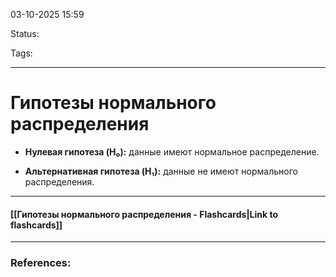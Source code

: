 
03-10-2025 15:59

Status:

Tags:

---
# Гипотезы нормального распределения

- **Нулевая гипотеза (H₀):** данные имеют нормальное распределение.
    
- **Альтернативная гипотеза (H₁):** данные не имеют нормального распределения.

----
#### [[Гипотезы нормального распределения - Flashcards|Link to flashcards]]



---
### References:

